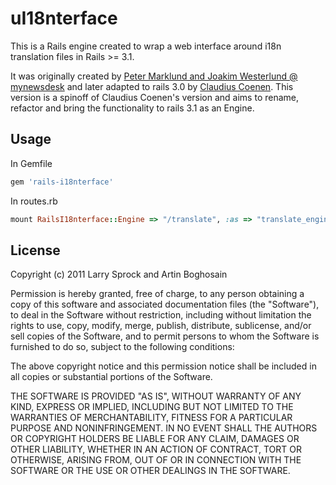 # uI18nterface

This is a Rails engine created to wrap a web interface around i18n translation files in Rails >= 3.1. 

It was originally created by [Peter Marklund and Joakim Westerlund @ mynewsdesk](https://github.com/mynewsdesk/translate) 
and later adapted to rails 3.0 by [Claudius Coenen](https://github.com/ccoenen/rails-translate). 
This version is a spinoff of Claudius Coenen's version and aims to rename, refactor and bring the functionality to rails 3.1 as an Engine. 

## Usage

In Gemfile

```ruby
gem 'rails-i18nterface'
```
In routes.rb

```ruby
mount RailsI18nterface::Engine => "/translate", :as => "translate_engine"
```
## License

Copyright (c) 2011 Larry Sprock and Artin Boghosain

Permission is hereby granted, free of charge, to any person obtaining
a copy of this software and associated documentation files (the
"Software"), to deal in the Software without restriction, including
without limitation the rights to use, copy, modify, merge, publish,
distribute, sublicense, and/or sell copies of the Software, and to
permit persons to whom the Software is furnished to do so, subject to
the following conditions:

The above copyright notice and this permission notice shall be
included in all copies or substantial portions of the Software.

THE SOFTWARE IS PROVIDED "AS IS", WITHOUT WARRANTY OF ANY KIND,
EXPRESS OR IMPLIED, INCLUDING BUT NOT LIMITED TO THE WARRANTIES OF
MERCHANTABILITY, FITNESS FOR A PARTICULAR PURPOSE AND
NONINFRINGEMENT. IN NO EVENT SHALL THE AUTHORS OR COPYRIGHT HOLDERS BE
LIABLE FOR ANY CLAIM, DAMAGES OR OTHER LIABILITY, WHETHER IN AN ACTION
OF CONTRACT, TORT OR OTHERWISE, ARISING FROM, OUT OF OR IN CONNECTION
WITH THE SOFTWARE OR THE USE OR OTHER DEALINGS IN THE SOFTWARE.
